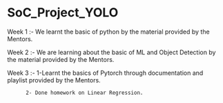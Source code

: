 # SoC_Project_YOLO
Week 1 :- We learnt the basic of python by the material provided by the Mentors.

Week 2 :- We are learning about the basic of ML and Object Detection by the material provided by the Mentors.

Week 3 :- 1-Learnt the basics of Pytorch through documentation and playlist provided by the Mentors.
          
          2- Done homework on Linear Regression.
